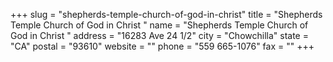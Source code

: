 +++
slug = "shepherds-temple-church-of-god-in-christ"
title = "Shepherds Temple Church of God in Christ "
name = "Shepherds Temple Church of God in Christ "
address = "16283 Ave 24 1/2"
city = "Chowchilla"
state = "CA"
postal = "93610"
website = ""
phone = "559 665-1076"
fax = ""
+++
